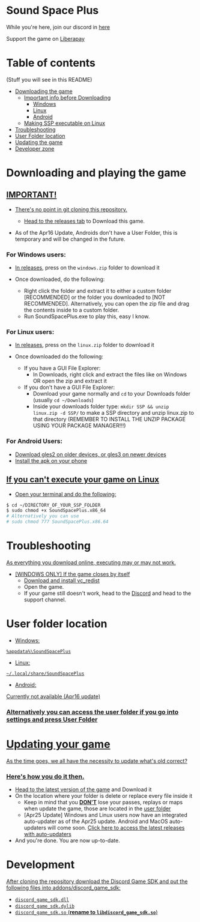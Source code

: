 # Sound Space Plus

While you're here, join our discord in [here](https://discord.gg/rhythia)

Support the game on [Liberapay](https://liberapay.com/kermeet/)

# Table of contents
(Stuff you will see in this README)

- [Downloading the game](#dl)
    - [Important info before Downloading](#dl-imp)
        - [Windows](#dl-win)
        - [Linux](#dl-penguin)
        - [Android](#dl-phone)
    - [Making SSP executable on Linux](#dl-linuxfix)
- [Troubleshooting](#tr)
- [User Folder location](#usr)
- [Updating the game](#upd)
- [Developer zone](#dev)

# Downloading and playing the game <a href="#dl-title" id="dl"/>

## IMPORTANT! <a href="#dl-main" id="dl-imp"/>

- There's no point in git cloning this repository.

  - Head to the [releases tab](https://github.com/David20122/sound-space-plus/releases) to Download this game.

- As of the Apr16 Update, Androids don't have a User Folder, this is temporary and will be changed in the future.

### For Windows users: <a href="#dl-main" id="dl-win"/>

- In [releases](https://github.com/David20122/sound-space-plus/releases), press on the `windows.zip` folder to download it

- Once downloaded, do the following:
  - Right click the folder and extract it to either a custom folder [RECOMMENDED] or the folder you downloaded to [NOT RECOMMENDED]. Alternatively, you can open the zip file and drag the contents inside to a custom folder.
  - Run SoundSpacePlus.exe to play this, easy I know.

### For Linux users: <a href="#dl-main" id="dl-penguin"/>

- In [releases](https://github.com/David20122/sound-space-plus/releases), press on the `linux.zip` folder to download it

- Once downloaded do the following:
  - If you have a GUI File Explorer:
    - In Downloads, right click and extract the files like on Windows OR open the zip and extract it
  - If you don't have a GUI File Explorer:
    - Download your game normally and `cd` to your Downloads folder (usually `cd ~/Downloads`)
    - Inside your downloads folder type: `mkdir SSP && unzip linux.zip -d SSP/` to make a SSP directory and unzip linux.zip to that directory (REMEMBER TO INSTALL THE UNZIP PACKAGE USING YOUR PACKAGE MANAGER!!!)
    
### For Android Users: <a href="#dl-main" id="dl-phone"/>

- Download gles2 on older devices, or gles3 on newer devices
- Install the apk on your phone

## If you can't execute your game on Linux <a href="#dl-trouble" id="dl-linuxfix"/>

- Open your terminal and do the following:
```bash
$ cd ~/DIRECTORY_OF_YOUR_SSP_FOLDER
$ sudo chmod +x SoundSpacePlus.x86_64
# Alternatively you can use
# sudo chmod 777 SoundSpacePlus.x86.64
```

# Troubleshooting <a href="#tlsh-title" id="tr"/>

As everything you download online, executing may or may not work.

- [WINDOWS ONLY] If the game closes by itself
  - Download and install [vc_redist](https://aka.ms/vs/17/release/vc_redist.x64.exe)
  - Open the game.
  - If your game still doesn't work, head to the [Discord](https://discord.gg/ssp) and head to the support channel.
  
  
# User folder location <a href="#usr-title" id="usr"/>

- Windows:

`%appdata%\SoundSpacePlus`

- Linux:

`~/.local/share/SoundSpacePlus`

- Android:

Currently not available (Apr16 update)

### Alternatively you can access the user folder if you go into settings and press User Folder

# Updating your game <a href="#upd-title" id="upd"/>

As the time goes, we all have the necessity to update what's old correct?

### Here's how you do it then.

- Head to the [latest version of the game](https://github.com/David20122/sound-space-plus/releases/latest) and Download it
- On the location where your folder is delete or replace every file inside it
  - Keep in mind that you <ins>**__DON'T__**</ins> lose your passes, replays or maps when update the game, those are located in the [user folder](#usr)
  - [Apr25 Update] Windows and Linux users now have an integrated auto-updater as of the Apr25 update. Android and MacOS auto-updaters will come soon. [Click here to access the latest releases with auto-updaters](https://github.com/krmeet/sound-space-plus/releases/latest)
- And you're done. You are now up-to-date.

# Development <a href="dev-title" id="dev"/>
After cloning the repository download the Discord Game SDK and put the following files into addons/discord_game_sdk:  
- `discord_game_sdk.dll`  
- `discord_game_sdk.dylib`  
- `discord_game_sdk.so` (__rename to `libdiscord_game_sdk.so`__)  
